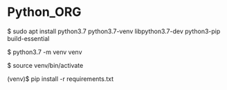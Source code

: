 # Python_ORG

$ sudo apt install python3.7 python3.7-venv libpython3.7-dev python3-pip build-essential

$ python3.7 -m venv venv

$ source venv/bin/activate

(venv)$ pip install -r requirements.txt
